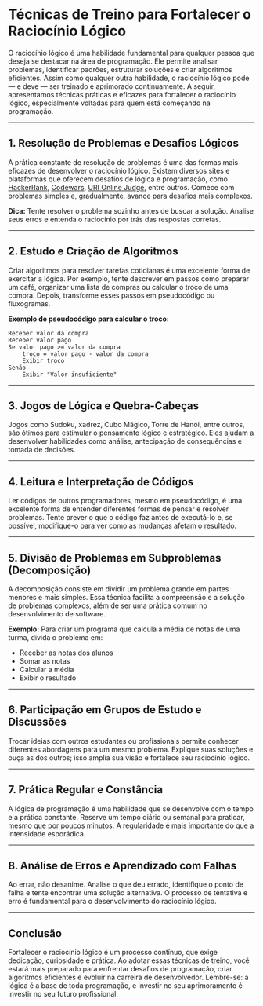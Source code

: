 
# Técnicas de Treino para Fortalecer o Raciocínio Lógico

O raciocínio lógico é uma habilidade fundamental para qualquer pessoa que deseja se destacar na área de programação. Ele permite analisar problemas, identificar padrões, estruturar soluções e criar algoritmos eficientes. Assim como qualquer outra habilidade, o raciocínio lógico pode — e deve — ser treinado e aprimorado continuamente. A seguir, apresentamos técnicas práticas e eficazes para fortalecer o raciocínio lógico, especialmente voltadas para quem está começando na programação.

---

## 1. **Resolução de Problemas e Desafios Lógicos**

A prática constante de resolução de problemas é uma das formas mais eficazes de desenvolver o raciocínio lógico. Existem diversos sites e plataformas que oferecem desafios de lógica e programação, como [HackerRank](https://www.hackerrank.com/), [Codewars](https://www.codewars.com/), [URI Online Judge](https://www.beecrowd.com.br/), entre outros. Comece com problemas simples e, gradualmente, avance para desafios mais complexos.

**Dica:** Tente resolver o problema sozinho antes de buscar a solução. Analise seus erros e entenda o raciocínio por trás das respostas corretas.

---

## 2. **Estudo e Criação de Algoritmos**

Criar algoritmos para resolver tarefas cotidianas é uma excelente forma de exercitar a lógica. Por exemplo, tente descrever em passos como preparar um café, organizar uma lista de compras ou calcular o troco de uma compra. Depois, transforme esses passos em pseudocódigo ou fluxogramas.

**Exemplo de pseudocódigo para calcular o troco:**
```
Receber valor da compra
Receber valor pago
Se valor pago >= valor da compra
    troco = valor pago - valor da compra
    Exibir troco
Senão
    Exibir "Valor insuficiente"
```

---

## 3. **Jogos de Lógica e Quebra-Cabeças**

Jogos como Sudoku, xadrez, Cubo Mágico, Torre de Hanói, entre outros, são ótimos para estimular o pensamento lógico e estratégico. Eles ajudam a desenvolver habilidades como análise, antecipação de consequências e tomada de decisões.

---

## 4. **Leitura e Interpretação de Códigos**

Ler códigos de outros programadores, mesmo em pseudocódigo, é uma excelente forma de entender diferentes formas de pensar e resolver problemas. Tente prever o que o código faz antes de executá-lo e, se possível, modifique-o para ver como as mudanças afetam o resultado.

---

## 5. **Divisão de Problemas em Subproblemas (Decomposição)**

A decomposição consiste em dividir um problema grande em partes menores e mais simples. Essa técnica facilita a compreensão e a solução de problemas complexos, além de ser uma prática comum no desenvolvimento de software.

**Exemplo:** Para criar um programa que calcula a média de notas de uma turma, divida o problema em:
- Receber as notas dos alunos
- Somar as notas
- Calcular a média
- Exibir o resultado

---

## 6. **Participação em Grupos de Estudo e Discussões**

Trocar ideias com outros estudantes ou profissionais permite conhecer diferentes abordagens para um mesmo problema. Explique suas soluções e ouça as dos outros; isso amplia sua visão e fortalece seu raciocínio lógico.

---

## 7. **Prática Regular e Constância**

A lógica de programação é uma habilidade que se desenvolve com o tempo e a prática constante. Reserve um tempo diário ou semanal para praticar, mesmo que por poucos minutos. A regularidade é mais importante do que a intensidade esporádica.

---

## 8. **Análise de Erros e Aprendizado com Falhas**

Ao errar, não desanime. Analise o que deu errado, identifique o ponto de falha e tente encontrar uma solução alternativa. O processo de tentativa e erro é fundamental para o desenvolvimento do raciocínio lógico.

---

## Conclusão

Fortalecer o raciocínio lógico é um processo contínuo, que exige dedicação, curiosidade e prática. Ao adotar essas técnicas de treino, você estará mais preparado para enfrentar desafios de programação, criar algoritmos eficientes e evoluir na carreira de desenvolvedor. Lembre-se: a lógica é a base de toda programação, e investir no seu aprimoramento é investir no seu futuro profissional.
```

